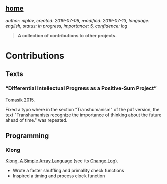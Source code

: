 [home](./index.md)
------------------

*author: niplav, created: 2019-07-06, modified: 2019-07-13, language: english, status: in progress, importance: 5, confidence: log*

> __A collection of contributions to other projects.__

Contributions
=============

Texts
-----

### “Differential Intellectual Progress as a Positive-Sum Project”

[Tomasik 2015](https://foundational-research.org/differential-intellectual-progress-as-a-positive-sum-project/).

Fixed a typo where in the section "Transhumanism" of the pdf version,
the text "Transhumanists recognize the importance of thinking about the
future ahead of time." was repeated.

Programming
-----------

### Klong

[Klong, A Simple Array Language](http://t3x.org/klong/index.html)
(see its [Change Log](http://t3x.org/klong/changes.html)).

* Wrote a faster shuffling and primality check functions
* Inspired a timing and process clock function
